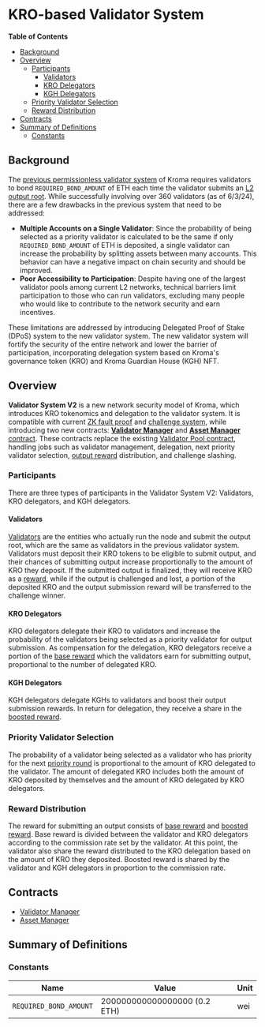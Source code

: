 # KRO-based Validator System

<!-- START doctoc generated TOC please keep comment here to allow auto update -->
<!-- DON'T EDIT THIS SECTION, INSTEAD RE-RUN doctoc TO UPDATE -->
**Table of Contents**

- [Background](#background)
- [Overview](#overview)
  - [Participants](#participants)
    - [Validators](#validators)
    - [KRO Delegators](#kro-delegators)
    - [KGH Delegators](#kgh-delegators)
  - [Priority Validator Selection](#priority-validator-selection)
  - [Reward Distribution](#reward-distribution)
- [Contracts](#contracts)
- [Summary of Definitions](#summary-of-definitions)
  - [Constants](#constants)

<!-- END doctoc generated TOC please keep comment here to allow auto update -->

<!-- All glossary references in this file. -->

[g-l2-output]: ../../glossary.md#l2-output-root
[g-zk-fault-proof]: ../../glossary.md#zk-fault-proof
[g-validator-pool-contract]: ../../glossary.md#validator-pool-contract
[g-validator-manager-contract]: ../../glossary.md#validator-manager-contract
[g-asset-manager-contract]: ../../glossary.md#asset-manager-contract
[g-validator]: ../../glossary.md#validator
[g-output-reward]: ../../glossary.md#output-reward
[g-validator-reward]: ../../glossary.md#validator-reward
[g-base-reward]: ../../glossary.md#base-reward
[g-boosted-reward]: ../../glossary.md#boosted-reward
[g-priority-round]: ../../glossary.md#priority-round

## Background

The [previous permissionless validator system](../validator-v1/validator-pool.md) of Kroma requires validators to bond
`REQUIRED_BOND_AMOUNT` of ETH each time the validator submits an [L2 output root][g-l2-output]. While successfully
involving over 360 validators (as of 6/3/24), there are a few drawbacks in the previous system that need to be
addressed:

- **Multiple Accounts on a Single Validator**: Since the probability of being selected as a priority validator is
  calculated to be the same if only `REQUIRED_BOND_AMOUNT` of ETH is deposited, a single validator can increase the
  probability by splitting assets between many accounts. This behavior can have a negative impact on chain security and
  should be improved.
- **Poor Accessibility to Participation**: Despite having one of the largest validator pools among current L2 networks,
  technical barriers limit participation to those who can run validators, excluding many people who would like to
  contribute to the network security and earn incentives.

These limitations are addressed by introducing Delegated Proof of Stake (DPoS) system to the new validator system. The
new validator system will fortify the security of the entire network and lower the barrier of participation,
incorporating delegation system based on Kroma's governance token (KRO) and Kroma Guardian House (KGH) NFT.

## Overview

**Validator System V2** is a new network security model of Kroma, which introduces KRO tokenomics and delegation to the
validator system. It is compatible with current [ZK fault proof][g-zk-fault-proof] and
[challenge system](../../fault-proof/challenge.md), while introducing two new contracts:
[**Validator Manager**][g-validator-manager-contract] and [**Asset Manager** contract][g-asset-manager-contract]. These
contracts replace the existing [Validator Pool contract][g-validator-pool-contract], handling jobs such as validator
management, delegation, next priority validator selection, [output reward][g-output-reward] distribution, and challenge
slashing.

### Participants

There are three types of participants in the Validator System V2: Validators, KRO delegators, and KGH delegators.

#### Validators

[Validators][g-validator] are the entities who actually run the node and submit the output root, which are the same as
validators in the previous validator system. Validators must deposit their KRO tokens to be eligible to submit output,
and their chances of submitting output increase proportionally to the amount of KRO they deposit. If the submitted
output is finalized, they will receive KRO as a [reward][g-validator-reward], while if the output is challenged and
lost, a portion of the deposited KRO and the output submission reward will be transferred to the challenge winner.

#### KRO Delegators

KRO delegators delegate their KRO to validators and increase the probability of the validators being selected as a
priority validator for output submission. As compensation for the delegation, KRO delegators receive a portion of the
[base reward][g-base-reward] which the validators earn for submitting output, proportional to the number of delegated
KRO.

#### KGH Delegators

KGH delegators delegate KGHs to validators and boost their output submission rewards. In return for delegation,
they receive a share in the [boosted reward][g-boosted-reward].

### Priority Validator Selection

The probability of a validator being selected as a validator who has priority for the next
[priority round][g-priority-round] is proportional to the amount of KRO delegated to the validator. The amount of
delegated KRO includes both the amount of KRO deposited by themselves and the amount of KRO delegated by KRO delegators.

### Reward Distribution

The reward for submitting an output consists of [base reward][g-base-reward] and [boosted reward][g-boosted-reward].
Base reward is divided between the validator and KRO delegators according to the commission rate set by the validator.
At this point, the validator also share the reward distributed to the KRO delegation based on the
amount of KRO they deposited. Boosted reward is shared by the validator and KGH delegators in proportion to the
commission rate.

## Contracts

- [Validator Manager](validator-manager.md)
- [Asset Manager](asset-manager.md)

## Summary of Definitions

### Constants

| Name                   | Value                        | Unit |
|------------------------|------------------------------|------|
| `REQUIRED_BOND_AMOUNT` | 200000000000000000 (0.2 ETH) | wei  |
